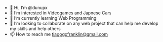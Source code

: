 - 👋 Hi, I’m @dunupx
- 👀 I’m interested in Videogames and Japnese Cars
- 🌱 I’m currently learning Web Programming
- 💞️ I’m looking to collaborate on any web project that can help me develop my skills and help others
- 📫 How to reach me tiagogofranklin@gmail.com

<!---
dunupx/dunupx is a ✨ special ✨ repository because its `README.md` (this file) appears on your GitHub profile.
You can click the Preview link to take a look at your changes.
--->
